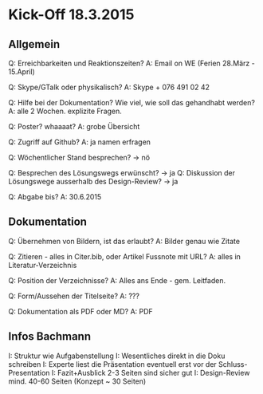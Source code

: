 # Kick-Off 18.3.2015

## Allgemein

Q: Erreichbarkeiten und Reaktionszeiten?
A: Email on WE (Ferien 28.März - 15.April)

Q: Skype/GTalk oder physikalisch?
A: Skype + 076 491 02 42 

Q: Hilfe bei der Dokumentation? Wie viel, wie soll das gehandhabt werden?
A: alle 2 Wochen. explizite Fragen.

Q: Poster? whaaaat?
A: grobe Übersicht

Q: Zugriff auf Github?
A: ja namen erfragen

Q: Wöchentlicher Stand besprechen? -> nö

Q: Besprechen des Lösungswegs erwünscht? -> ja
Q: Diskussion der Lösungswege ausserhalb des Design-Review? -> ja

Q: Abgabe bis?
A: 30.6.2015

## Dokumentation

Q: Übernehmen von Bildern, ist das erlaubt?
A: Bilder genau wie Zitate

Q: Zitieren - alles in Citer.bib, oder Artikel Fussnote mit URL?
A: alles in Literatur-Verzeichnis

Q: Position der Verzeichnisse?
A: Alles ans Ende - gem. Leitfaden.

Q: Form/Aussehen der Titelseite?
A: ???

Q: Dokumentation als PDF oder MD?
A: PDF

## Infos Bachmann

I: Struktur wie Aufgabenstellung
I: Wesentliches direkt in die Doku schreiben
I: Experte liest die Präsentation eventuell erst vor der Schluss-Presentation
I: Fazit+Ausblick 2-3 Seiten sind sicher gut
I: Design-Review mind. 40-60 Seiten (Konzept ~ 30 Seiten)




